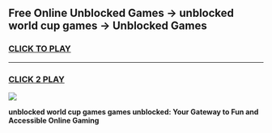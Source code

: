 
## Free Online Unblocked Games → unblocked world cup games → Unblocked Games
<h3>
<a href="https://premium.freeplayer.one?title=unblocked_world_cup_games&ref=21F">CLICK TO PLAY</a></h3>
<hr>

<h3>
<a href="https://premium.freeplayer.one?title=unblocked_world_cup_games&ref=21F">CLICK 2 PLAY</a>
  
</h3>

<a href="https://premium.freeplayer.one?title=unblocked_world_cup_games&ref=21F/"><img src="https://clearcache.store/games.png"></a>


**unblocked world cup games games unblocked: Your Gateway to Fun and Accessible Online Gaming**
